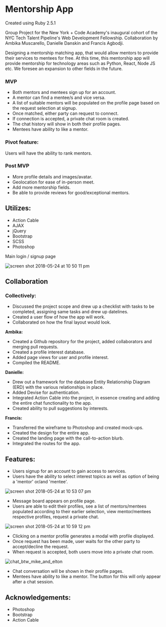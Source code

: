 # **Mentorship App**
Created using Ruby 2.5.1

Group Project for the New York + Code Academy's inaugural cohort of the NYC Tech Talent Pipeline's Web Development Fellowship. Collaboration by Ambika Muscarello, Danielle Danskin and Francis Agbodji.

Designing a mentorship matching app, that would allow mentors to provide their services to mentees for free.  At this time, this mentorship app will provide mentorship for technology areas such as Python, React, Node JS etc.  We foresee an expansion to other fields in the future.

### **MVP**
- Both mentors and mentees sign up for an account.
- A mentor can find a mentee/s and vice versa.
- A list of suitable mentors will be populated on the profile page based on the request selection at signup. 
- Once matched, either party can request to connect.
- If connection is accepted, a private chat room is created.
- The chat history will show in both their profile pages.
- Mentees have ability to like a mentor. 


### **Pivot** feature:
Users will have the ability to rank mentors.


### **Post** MVP
- More profile details and images/avatar.
- Geolocation for ease of in-person meet.
- Add more mentorship fields.
- Be able to provide reviews for good/exceptional mentors. 


## **Utilizes:**

- Action Cable
- AJAX
- jQuery
- Bootstrap
- SCSS
- Photoshop


Main login / signup page

![screen shot 2018-05-24 at 10 50 11 pm](https://user-images.githubusercontent.com/29616111/40547634-75e8aa02-6000-11e8-883b-64e952b41d26.png)


## **Collaboration**
### **Collectively:**

- Discussed the project scope and drew up a checklist with tasks to be completed, assigning same tasks and drew up datelines.
- Created a user flow of how the app will work. 
- Collaborated on how the final layout would look.


**Ambika:**

- Created a Github repository for the project, added collaborators and merging pull requests.
- Created a profile interest database.
- Added page views for user and profile interest.
- Compiled the README.

**Danielle:**

- Drew out a framework for the database Entity Relationship Diagram (ERD) with the various relationships in place.
- Added Devise for authentication.
- Integrated Action Cable into the project, in essence creating and adding the entire chat functionality to the app.
- Created ability to pull suggestions by interests.

**Francis:**

- Transferred the wireframe to Photoshop and created mock-ups.
- Created the design for the entire app.
- Created the landing page with the call-to-action blurb.
- Integrated the routes for the app.


## **Features:**

- Users signup for an account to gain access to services.
- Users have the ability to select interest topics as well as option of being a 'mentor' or/and 'mentee'.

![screen shot 2018-05-24 at 10 53 07 pm](https://user-images.githubusercontent.com/29616111/40548053-9be0836e-6001-11e8-954b-9df900b6d4e0.png)

- Message board appears on profile page.
- Users are able to edit their profiles, see a list of mentors/mentees populated according to their earlier selection, view mentor/mentees respective profiles, request a private chat.

![screen shot 2018-05-24 at 10 59 12 pm](https://user-images.githubusercontent.com/29616111/40548194-06760fb4-6002-11e8-92e4-94f28b6343ac.png)

- Clicking on a mentor profile generates a modal with profile displayed.
- Once request has been made, user waits for the other party to accept/decline the request. 
- When request is accepted, both users move into a private chat room.

![chat_btw_mike_and_elton](https://user-images.githubusercontent.com/29616111/40560192-41db8028-6027-11e8-8f1e-2a7541f40ee7.png)

- Chat conversation will be shown in their profile pages.
- Mentees have ability to like a mentor. The button for this will only appear after a chat session.


## **Acknowledgements:**

- Photoshop
- Bootstrap
- Action Cable
